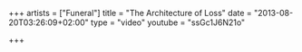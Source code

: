 +++
artists = ["Funeral"]
title = "The Architecture of Loss"
date = "2013-08-20T03:26:09+02:00"
type = "video"
youtube = "ssGc1J6N21o"

+++
